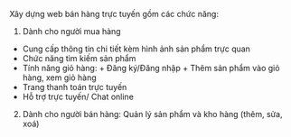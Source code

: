 Xây dựng web bán hàng trực tuyến gồm các chức năng:
1. Dành cho người mua hàng
- Cung cấp thông tin chi tiết kèm hình ảnh sản phẩm trực quan
- Chức năng tìm kiếm sản phẩm
- Tính năng giỏ hàng: + Đăng ký/Đăng nhập
                      + Thêm sản phẩm vào giỏ hàng, xem giỏ hàng
- Trang thanh toán trực tuyến
- Hỗ trợ trực tuyến/ Chat online
2. Dành cho người bán hàng:
Quản lý sản phẩm và kho hàng (thêm, sửa, xoá)
